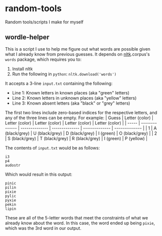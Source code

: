 # random-tools
Random tools/scripts I make for myself

## wordle-helper
This is a script I use to help me figure out what words are possible given what I already know from previous guesses.
It depends on [nltk][1].corpus's `words` package, which requires you to:
1. Install nltk
1. Run the following in `python`: `nltk.download('words')`

It accepts a 3-line `input.txt` containing the following:
* Line 1: Known letters in known places (aka "green" letters)
* Line 2: Known letters in unknown places (aka "yellow" letters)
* Line 3: Known absent letters (aka "black" or "grey" letters)

The first two lines include zero-based indices for the respective letters, and any of the three lines can be empty. For example:
| Guess | Letter (color) | Letter (color) | Letter (color) | Letter (color) | Letter (color) |
| ----- | -------------- | -------------- | -------------- | -------------- | -------------- |
| 1     | A (black/grey) | U (black/grey) | D (black/grey) | I (green)      | O (black/grey) |
| 2     | S (black/grey) | T (black/grey) | R (black/grey) | I (green)      | P (yellow)     |

The contents of `input.txt` would be as follows:
```
i3
p4
audostr
```

Which would result in this output:
```
pinic
pilin
pixie
pylic
pyxie
pekin
lipin
```

These are all of the 5-letter words that meet the constraints of what we already know about the word. In this case, the word ended up being `pixie`, which was the 3rd word in our output.

[1]: https://www.nltk.org/install.html
